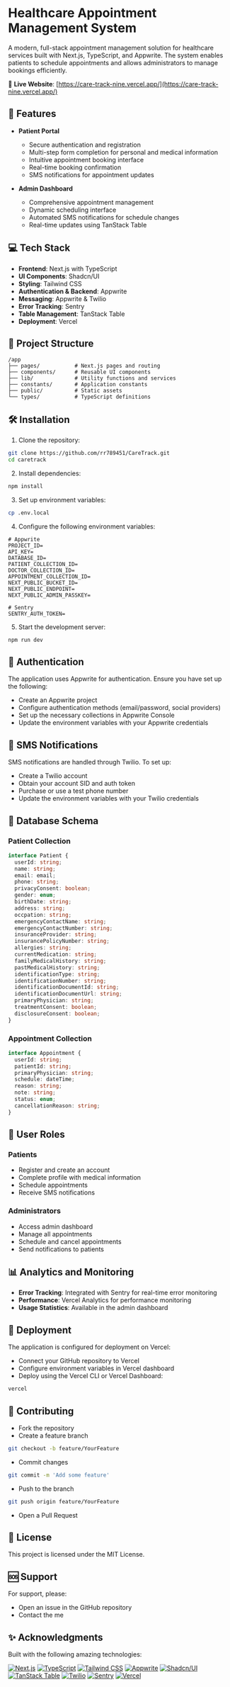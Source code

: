 # Healthcare Appointment Management System

A modern, full-stack appointment management solution for healthcare services built with Next.js, TypeScript, and Appwrite. The system enables patients to schedule appointments and allows administrators to manage bookings efficiently.

🔗 **Live Website**: [https://care-track-nine.vercel.app/](https://care-track-nine.vercel.app/)

## 🚀 Features

- **Patient Portal**
  - Secure authentication and registration
  - Multi-step form completion for personal and medical information
  - Intuitive appointment booking interface
  - Real-time booking confirmation
  - SMS notifications for appointment updates

- **Admin Dashboard**
  - Comprehensive appointment management
  - Dynamic scheduling interface
  - Automated SMS notifications for schedule changes
  - Real-time updates using TanStack Table

## 💻 Tech Stack

- **Frontend**: Next.js with TypeScript
- **UI Components**: Shadcn/UI
- **Styling**: Tailwind CSS
- **Authentication & Backend**: Appwrite
- **Messaging**: Appwrite & Twilio
- **Error Tracking**: Sentry
- **Table Management**: TanStack Table
- **Deployment**: Vercel

## 📁 Project Structure

```
/app
├── pages/           # Next.js pages and routing
├── components/      # Reusable UI components
├── lib/             # Utility functions and services
├── constants/       # Application constants
├── public/          # Static assets
└── types/           # TypeScript definitions
```

## 🛠️ Installation

1. Clone the repository:
```bash
git clone https://github.com/rr789451/CareTrack.git
cd caretrack
```

2. Install dependencies:
```bash
npm install
```

3. Set up environment variables:
```bash
cp .env.local
```

4. Configure the following environment variables:
```env
# Appwrite
PROJECT_ID=
API_KEY=
DATABASE_ID=
PATIENT_COLLECTION_ID=
DOCTOR_COLLECTION_ID=
APPOINTMENT_COLLECTION_ID=
NEXT_PUBLIC_BUCKET_ID=
NEXT_PUBLIC_ENDPOINT=
NEXT_PUBLIC_ADMIN_PASSKEY=

# Sentry
SENTRY_AUTH_TOKEN=
```

5. Start the development server:
```bash
npm run dev
```

## 🔑 Authentication

The application uses Appwrite for authentication. Ensure you have set up the following:

- Create an Appwrite project
- Configure authentication methods (email/password, social providers)
- Set up the necessary collections in Appwrite Console
- Update the environment variables with your Appwrite credentials

## 📱 SMS Notifications


SMS notifications are handled through Twilio. To set up:

- Create a Twilio account
- Obtain your account SID and auth token
- Purchase or use a test phone number
- Update the environment variables with your Twilio credentials

## 💾 Database Schema

### Patient Collection
```typescript
interface Patient {
  userId: string;
  name: string;
  email: email;
  phone: string;
  privacyConsent: boolean;
  gender: enum;
  birthDate: string;
  address: string;
  occpation: string;
  emergencyContactName: string;
  emergencyContactNumber: string;
  insuranceProvider: string;
  insurancePolicyNumber: string;
  allergies: string;
  currentMedication: string;
  familyMedicalHistory: string;
  pastMedicalHistory: string;
  identificationType: string;
  identificationNumber: string;
  identificationDocumentId: string;
  identificationDocumentUrl: string;
  primaryPhysician: string;
  treatmentConsent: boolean;
  disclosureConsent: boolean;
}
```

### Appointment Collection
```typescript
interface Appointment {
  userId: string;
  patientId: string;
  primaryPhysician: string;
  schedule: dateTime;
  reason: string;
  note: string;
  status: enum;
  cancellationReason: string;
}
```

## 👥 User Roles

### Patients
- Register and create an account
- Complete profile with medical information
- Schedule appointments
- Receive SMS notifications

### Administrators
- Access admin dashboard
- Manage all appointments
- Schedule and cancel appointments
- Send notifications to patients

## 📊 Analytics and Monitoring

- **Error Tracking**: Integrated with Sentry for real-time error monitoring
- **Performance**: Vercel Analytics for performance monitoring
- **Usage Statistics**: Available in the admin dashboard

## 🚀 Deployment

The application is configured for deployment on Vercel:

- Connect your GitHub repository to Vercel
- Configure environment variables in Vercel dashboard
- Deploy using the Vercel CLI or Vercel Dashboard:

```bash
vercel
```

## 🤝 Contributing

- Fork the repository
- Create a feature branch
```bash
git checkout -b feature/YourFeature
```
- Commit changes
```bash
git commit -m 'Add some feature'
```
- Push to the branch
```bash
git push origin feature/YourFeature
```
- Open a Pull Request

## 📝 License

This project is licensed under the MIT License.

## 🆘 Support

For support, please:
- Open an issue in the GitHub repository
- Contact the me

## ✨ Acknowledgments

Built with the following amazing technologies:

[![Next.js](https://img.shields.io/badge/Next.js-13.0-black?style=for-the-badge&logo=next.js)](https://nextjs.org/) [![TypeScript](https://img.shields.io/badge/TypeScript-5.0-blue?style=for-the-badge&logo=typescript)](https://www.typescriptlang.org/) [![Tailwind CSS](https://img.shields.io/badge/Tailwind_CSS-3.0-38B2AC?style=for-the-badge&logo=tailwind-css)](https://tailwindcss.com/) [![Appwrite](https://img.shields.io/badge/Appwrite-Cloud-FF1E56?style=for-the-badge&logo=appwrite)](https://appwrite.io/) [![Shadcn/UI](https://img.shields.io/badge/Shadcn/UI-000000?style=for-the-badge&logo=shadcnui)](https://ui.shadcn.com/) [![TanStack Table](https://img.shields.io/badge/TanStack_Table-V8-FF4154?style=for-the-badge&logo=react)](https://tanstack.com/table/v8) [![Twilio](https://img.shields.io/badge/Twilio-F22F46?style=for-the-badge&logo=twilio)](https://www.twilio.com/) [![Sentry](https://img.shields.io/badge/Sentry-362D59?style=for-the-badge&logo=sentry)](https://sentry.io/) [![Vercel](https://img.shields.io/badge/Vercel-Deployed-000000?style=for-the-badge&logo=vercel)](https://vercel.com/)